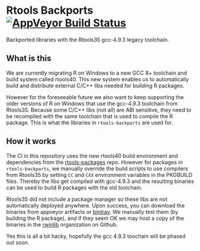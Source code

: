 # Rtools Backports [![AppVeyor Build Status](https://ci.appveyor.com/api/projects/status/github/r-windows/rtools-backports?branch=master)](https://ci.appveyor.com/project/jeroen/rtools-backports)

Backported libraries with the Rtools35 gcc-4.9.3 legacy toolchain.

## What is this

We are currently migrating R on Windows to a new GCC 8+ toolchain and build system called rtools40. This new system enables us to automatically build and distribute external C/C++ libs needed for building R packages.

However for the foreseeable future we also want to keep supporting the older versions of R on Windows that use the gcc-4.9.3 toolchain from Rtools35. Because some C/C++ libs (not all) are ABI sensitive, they need to be recompiled with the same toolchain that is used to compile the R package. This is what the libraries in `rtools-backports` are used for.

## How it works

The CI in this repository uses the new rtools40 build environment and dependencies from the [rtools-packages](https://github.com/r-windows/rtools-packages) repo. However for packages in `rtools-backports`, we manually override the build scripts to use compilers from Rtools35 by setting `CC` and `CXX` environment variables in the PKGBUILD files. Thereby the libs get compiled with gcc-4.9.3 and the resulting binaries can be used to build R packages with the old toolchain.

Rtools35 did not include a package manager so these libs are not automatically deployed anywhere. Upon success, you can download the binaries from appveyor artifacts or [bintray](http://dl.bintray.com/rtools/backports/). We manually test them (by building the R package), and if they seem OK we may host a copy of the binaries in the [rwinlib](https://github.com/rwinlib) organization on Github.

Yes this is all a bit hacky, hopefully the gcc 4.9.3 toochain will be phased out soon.
